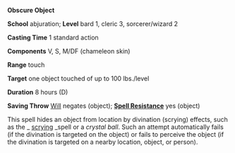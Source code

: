  **Obscure Object**

**School** abjuration; **Level** bard 1, cleric 3, sorcerer/wizard 2

**Casting Time** 1 standard action

**Components** V, S, M/DF (chameleon skin)

**Range** touch

**Target** one object touched of up to 100 lbs./level

**Duration** 8 hours (D)

**Saving Throw** [Will](../combat.md#_will) negates (object); **[Spell Resistance](../glossary.md#_spell-resistance)** yes (object)

This spell hides an object from location by divination (scrying) effects, such as the _ [scrying](scrying.md#_scrying) _spell or a _crystal ball_. Such an attempt automatically fails (if the divination is targeted on the object) or fails to perceive the object (if the divination is targeted on a nearby location, object, or person).

